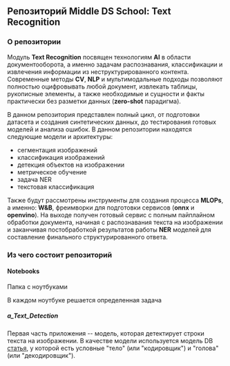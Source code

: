 ## Репозиторий **Middle DS School: Text Recognition**

### О репозитории
Модуль **Text Recognition** посвящен технологиям **AI** в области документооборота, а 
именно задачам распознавания, классификации и извлечения информации из неструктурированного контента. 
Современные методы **CV**, **NLP** и мультимодальные подходы позволяют полностью 
оцифровывать любой документ, извлекать таблицы, рукописные элементы, а также необходимые и сущности и 
факты практически без разметки данных (**zero-shot** парадигма).

В данном репозитория представлен полный цикл, от подготовки датасета и создания 
синтетических данных, до тестирования готовых моделей и анализа ошибок. 
В данном репозитории находятся следующие модели и архитектуры: 
- сегментация изображений
- классификация изображений
- детекция объектов на изображении
- метрическое обучение
- задача NER
- текстовая классификация

Также будут рассмотрены инструменты для создания процесса **MLOPs**, а именно:
**W&B**, фреимворки для подготовки сервисов (**onnx** и **openvino**). На выходе 
получен готовый сервис с полным пайплайном обработки документа, начиная с 
распознавания текста на изображении и заканчивая постобработкой 
результатов работы **NER** моделей для составление финального структурированного ответа.


### Из чего состоит репозиторий

####  Notebooks

Папка с ноутбуками

В каждом ноутбуке решается определенная задача

#####  a_Text_Detection

Первая часть приложения -- модель, которая детектирует строки текста на изображении.
В качестве модели используется модель DB [статья](https://arxiv.org/abs/1911.08947), у которой есть условные "тело" (или "кодировщик") и "голова" (или "декодировщик").


